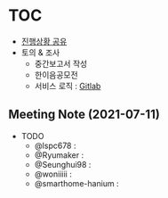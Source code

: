 # [TOC](https://github.com/Eye-Remocon/MeetingNote/issues/23)
- [진행상황 공유](0627.md#meeting-note-2021-06-27)
- 토의 & 조사
  - 중간보고서 작성
  - 한이음공모전
  - 서비스 로직 : [Gitlab](https://lab.hanium.or.kr/21_HF388/Face_Recognition/issues/7)

## Meeting Note (2021-07-11)
- TODO
  - @lspc678 : 
  - @Ryumaker : 
  - @Seunghui98 : 
  - @woniiiii : 
  - @smarthome-hanium : 
